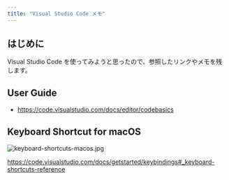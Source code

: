 ```yaml
---
title: "Visual Studio Code メモ"
---
```


## はじめに

Visual Studio Code を使ってみようと思ったので、参照したリンクやメモを残します。

## User Guide

- https://code.visualstudio.com/docs/editor/codebasics

## Keyboard Shortcut for macOS

![keyboard-shortcuts-macos.jpg](https://mryhryki.com/file/URAPVrzdVzyGHQEQaZf23tC1kNbmj8oyVjWCZ_cqTUurECg8.jpeg)

https://code.visualstudio.com/docs/getstarted/keybindings#_keyboard-shortcuts-reference
